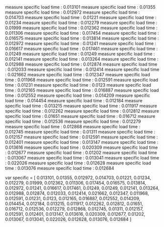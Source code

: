 measure specific load time      :  0.013101
measure specific load time      :  0.01355
measure specific load time      :  0.012972
measure specific load time      :  0.014703
measure specific load time      :  0.01221
measure specific load time      :  0.01234
measure specific load time      :  0.012279
measure specific load time      :  0.01999
measure specific load time      :  0.012362
measure specific load time      :  0.011306
measure specific load time      :  0.017454
measure specific load time      :  0.016575
measure specific load time      :  0.013814
measure specific load time      :  0.012972
measure specific load time      :  0.01241
measure specific load time      :  0.016617
measure specific load time      :  0.017461
measure specific load time      :  0.01249
measure specific load time      :  0.01249
measure specific load time      :  0.012141
measure specific load time      :  0.013264
measure specific load time      :  0.012988
measure specific load time      :  0.012874
measure specific load time      :  0.012033
measure specific load time      :  0.012414
measure specific load time      :  0.021662
measure specific load time      :  0.012347
measure specific load time      :  0.011968
measure specific load time      :  0.012591
measure specific load time      :  0.01231
measure specific load time      :  0.0123
measure specific load time      :  0.012165
measure specific load time      :  0.016887
measure specific load time      :  0.012552
measure specific load time      :  0.014209
measure specific load time      :  0.014454
measure specific load time      :  0.012184
measure specific load time      :  0.013215
measure specific load time      :  0.011917
measure specific load time      :  0.012262
measure specific load time      :  0.012812
measure specific load time      :  0.01651
measure specific load time      :  0.016712
measure specific load time      :  0.012536
measure specific load time      :  0.012279
measure specific load time      :  0.012868
measure specific load time      :  0.012745
measure specific load time      :  0.01311
measure specific load time      :  0.012157
measure specific load time      :  0.012591
measure specific load time      :  0.012401
measure specific load time      :  0.013147
measure specific load time      :  0.013616
measure specific load time      :  0.020309
measure specific load time      :  0.012677
measure specific load time      :  0.01202
measure specific load time      :  0.013067
measure specific load time      :  0.013041
measure specific load time      :  0.022026
measure specific load time      :  0.012628
measure specific load time      :  0.013076
measure specific load time      :  0.012684

var specific = [
    0.013101,
    0.01355,
    0.012972,
    0.014703,
    0.01221,
    0.01234,
    0.012279,
    0.01999,
    0.012362,
    0.011306,
    0.017454,
    0.016575,
    0.013814,
    0.012972,
    0.01241,
    0.016617,
    0.017461,
    0.01249,
    0.01249,
    0.012141,
    0.013264,
    0.012988,
    0.012874,
    0.012033,
    0.012414,
    0.021662,
    0.012347,
    0.011968,
    0.012591,
    0.01231,
    0.0123,
    0.012165,
    0.016887,
    0.012552,
    0.014209,
    0.014454,
    0.012184,
    0.013215,
    0.011917,
    0.012262,
    0.012812,
    0.01651,
    0.016712,
    0.012536,
    0.012279,
    0.012868,
    0.012745,
    0.01311,
    0.012157,
    0.012591,
    0.012401,
    0.013147,
    0.013616,
    0.020309,
    0.012677,
    0.01202,
    0.013067,
    0.013041,
    0.022026,
    0.012628,
    0.013076,
    0.012684
]
